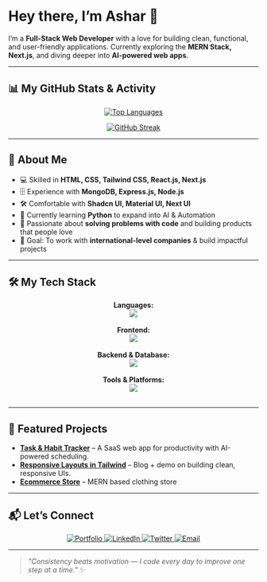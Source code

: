 # Hey there, I’m Ashar 👋

I’m a **Full-Stack Web Developer** with a love for building clean, functional, and user-friendly applications. Currently exploring the **MERN Stack, Next.js**, and diving deeper into **AI-powered web apps**.

---

## 📊 My GitHub Stats & Activity

<p align="center">
  <a href="https://github.com/ashar-ops">
    <img src="https://github-readme-stats.vercel.app/api/top-langs/?username=ashar-ops&layout=compact&theme=tokyonight&hide_border=true" alt="Top Languages"/>
  </a>
</p>

<p align="center">
  <a href="https://github.com/ashar-ops">
    <img src="https://github-readme-streak-stats.herokuapp.com/?user=ashar-ops&theme=tokyonight&hide_border=true" alt="GitHub Streak" />
  </a>
</p>

---

## 🚀 About Me
- 💻 Skilled in **HTML, CSS, Tailwind CSS, React.js, Next.js**
- 🗄️ Experience with **MongoDB, Express.js, Node.js**
- 🛠️ Comfortable with **Shadcn UI, Material UI, Next UI**
- 📌 Currently learning **Python** to expand into AI & Automation
- 🌱 Passionate about **solving problems with code** and building products that people love
- 🎯 Goal: To work with **international-level companies** & build impactful projects

---

## 🛠️ My Tech Stack

<p align="center">
 <strong>Languages:</strong><br>
  <a href="https://skillicons.dev">
    <img src="https://skillicons.dev/icons?i=typescript,javascript,python,cpp,java" />
  </a>
  <br><br>
  <strong>Frontend:</strong><br>
  <a href="https://skillicons.dev">
    <img src="https://skillicons.dev/icons?i=html,css,tailwind,react,nextjs,astro,vite,redux" />
  </a>
  <br><br>
  <strong>Backend & Database:</strong><br>
  <a href="https://skillicons.dev">
    <img src="https://skillicons.dev/icons?i=nodejs,express,mongo,mysql,appwrite,supabase,firebase,postgresql" />
  </a>
  <br><br>
  <strong>Tools & Platforms:</strong><br>
  <a href="https://skillicons.dev">
    <img src="https://skillicons.dev/icons?i=git,github,vercel,netlify,linux,notion,figma,postman,wordpress" />
  </a>
  <br><br>
</p>

---

## 📌 Featured Projects
- **[Task & Habit Tracker](http://trackfinca.vercel.app/)** – A SaaS web app for productivity with AI-powered scheduling.
- **[Responsive Layouts in Tailwind](http://asharcodes.com/)** – Blog + demo on building clean, responsive UIs.
- **[Ecommerce Store](http://store.asharcodes.com/)** – MERN based clothing store

---

## 📬 Let’s Connect

<p align="center">
  <a href="https://portfolio.asharcodes.com/">
    <img src="https://img.shields.io/badge/Portfolio-asharcodes.com-blue?style=for-the-badge&logo=google-chrome&logoColor=white" alt="Portfolio"/>
  </a>
  <a href="https://linkedin.com/in/asharcodes">
    <img src="https://img.shields.io/badge/LinkedIn-asharcodes-blue?style=for-the-badge&logo=linkedin&logoColor=white" alt="LinkedIn"/>
  </a>
  <a href="https://x.com/asharcodes">
    <img src="https://img.shields.io/badge/Twitter-asharcodes-blue?style=for-the-badge&logo=x&logoColor=white" alt="Twitter"/>
  </a>
  <a href="mailto:itsasharcodes@gmail.com">
    <img src="https://img.shields.io/badge/Email-itsasharcodes-blue?style=for-the-badge&logo=gmail&logoColor=white" alt="Email"/>
  </a>
</p>

---

> _"Consistency beats motivation — I code every day to improve one step at a time."_ ✨
